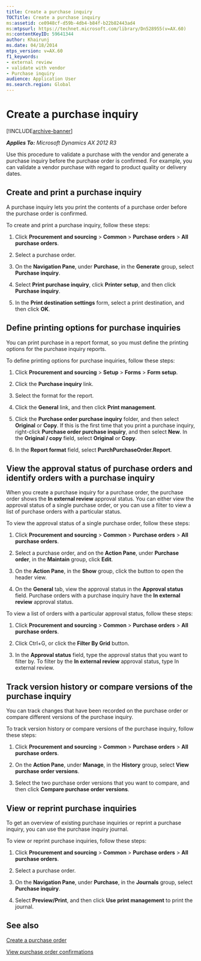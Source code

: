 ```yaml
---
title: Create a purchase inquiry
TOCTitle: Create a purchase inquiry
ms:assetid: ce0948cf-d59b-4db4-b84f-b22b82443ad4
ms:mtpsurl: https://technet.microsoft.com/library/Dn528955(v=AX.60)
ms:contentKeyID: 59641344
author: Khairunj
ms.date: 04/18/2014
mtps_version: v=AX.60
f1_keywords:
- external review
- validate with vendor
- Purchase inquiry
audience: Application User
ms.search.region: Global
---
```


# Create a purchase inquiry 


[!INCLUDE[archive-banner](includes/archive-banner.md)]


_**Applies To:** Microsoft Dynamics AX 2012 R3_

Use this procedure to validate a purchase with the vendor and generate a purchase inquiry before the purchase order is confirmed. For example, you can validate a vendor purchase with regard to product quality or delivery dates.

## Create and print a purchase inquiry

A purchase inquiry lets you print the contents of a purchase order before the purchase order is confirmed.

To create and print a purchase inquiry, follow these steps:

1.  Click **Procurement and sourcing** \> **Common** \> **Purchase orders** \> **All purchase orders**.

2.  Select a purchase order.

3.  On the **Navigation Pane**, under **Purchase**, in the **Generate** group, select **Purchase inquiry**.

4.  Select **Print purchase inquiry**, click **Printer setup**, and then click **Purchase inquiry**.

5.  In the **Print destination settings** form, select a print destination, and then click **OK**.

## Define printing options for purchase inquiries

You can print purchase in a report format, so you must define the printing options for the purchase inquiry reports.

To define printing options for purchase inquiries, follow these steps:

1.  Click **Procurement and sourcing** \> **Setup** \> **Forms** \> **Form setup**.

2.  Click the **Purchase inquiry** link.

3.  Select the format for the report.

4.  Click the **General** link, and then click **Print management**.

5.  Click the **Purchase order purchase inquiry** folder, and then select **Original** or **Copy**. If this is the first time that you print a purchase inquiry, right-click **Purchase order purchase inquiry**, and then select **New**. In the **Original / copy** field, select **Original** or **Copy**.

6.  In the **Report format** field, select **PurchPurchaseOrder.Report**.

## View the approval status of purchase orders and identify orders with a purchase inquiry

When you create a purchase inquiry for a purchase order, the purchase order shows the **In external review** approval status. You can either view the approval status of a single purchase order, or you can use a filter to view a list of purchase orders with a particular status.

To view the approval status of a single purchase order, follow these steps:

1.  Click **Procurement and sourcing** \> **Common** \> **Purchase orders** \> **All purchase orders**.

2.  Select a purchase order, and on the **Action Pane**, under **Purchase order**, in the **Maintain** group, click **Edit**.

3.  On the **Action Pane**, in the **Show** group, click the button to open the header view.

4.  On the **General** tab, view the approval status in the **Approval status** field. Purchase orders with a purchase inquiry have the **In external review** approval status.

To view a list of orders with a particular approval status, follow these steps:

1.  Click **Procurement and sourcing** \> **Common** \> **Purchase orders** \> **All purchase orders**.

2.  Click Ctrl+G, or click the **Filter By Grid** button.

3.  In the **Approval status** field, type the approval status that you want to filter by. To filter by the **In external review** approval status, type In external review.

## Track version history or compare versions of the purchase inquiry

You can track changes that have been recorded on the purchase order or compare different versions of the purchase inquiry.

To track version history or compare versions of the purchase inquiry, follow these steps:

1.  Click **Procurement and sourcing** \> **Common** \> **Purchase orders** \> **All purchase orders**.

2.  On the **Action Pane**, under **Manage**, in the **History** group, select **View purchase order versions**.

3.  Select the two purchase order versions that you want to compare, and then click **Compare purchase order versions**.

## View or reprint purchase inquiries

To get an overview of existing purchase inquiries or reprint a purchase inquiry, you can use the purchase inquiry journal.

To view or reprint purchase inquiries, follow these steps:

1.  Click **Procurement and sourcing** \> **Common** \> **Purchase orders** \> **All purchase orders**.

2.  Select a purchase order.

3.  On the **Navigation Pane**, under **Purchase**, in the **Journals** group, select **Purchase inquiry**.

4.  Select **Preview/Print**, and then click **Use print management** to print the journal.

## See also

[Create a purchase order](create-a-purchase-order.md)

[View purchase order confirmations](view-purchase-order-confirmations.md)

  


